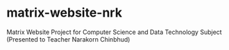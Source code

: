 # matrix-website-nrk
Matrix Website Project for Computer Science and Data Technology Subject (Presented to Teacher Narakorn Chinbhud)
